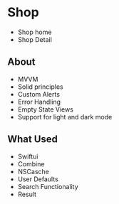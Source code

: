 # Shop

- Shop home
- Shop Detail

## About
- MVVM
- Solid principles
- Custom Alerts
- Error Handling
- Empty State Views
- Support for light and dark mode

## What Used
- Swiftui
- Combine
- NSCasche
- User Defaults
- Search Functionality 
- Result

